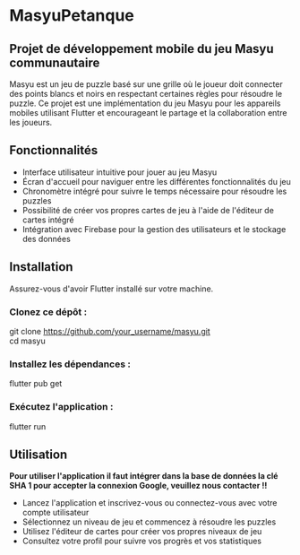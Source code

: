 # MasyuPetanque
## Projet de développement mobile du jeu Masyu communautaire ##

Masyu est un jeu de puzzle basé sur une grille où le joueur doit connecter des points blancs et noirs en respectant certaines règles pour résoudre le puzzle. Ce projet est une implémentation du jeu Masyu pour les appareils mobiles utilisant Flutter et encourageant le partage et la collaboration entre les joueurs.

## Fonctionnalités ##
- Interface utilisateur intuitive pour jouer au jeu Masyu<br>
- Écran d'accueil pour naviguer entre les différentes fonctionnalités du jeu<br>
- Chronomètre intégré pour suivre le temps nécessaire pour résoudre les puzzles<br>
- Possibilité de créer vos propres cartes de jeu à l'aide de l'éditeur de cartes intégré<br>
- Intégration avec Firebase pour la gestion des utilisateurs et le stockage des données<br>

## Installation ##
Assurez-vous d'avoir Flutter installé sur votre machine.

### Clonez ce dépôt : ###

git clone https://github.com/your_username/masyu.git<br>
cd masyu

### Installez les dépendances : ###

flutter pub get

### Exécutez l'application : ###

flutter run

## Utilisation ##
**Pour utiliser l'application il faut intégrer dans la base de données la clé SHA 1 pour accepter la connexion Google, veuillez nous contacter !!**<br>
- Lancez l'application et inscrivez-vous ou connectez-vous avec votre compte utilisateur<br>
- Sélectionnez un niveau de jeu et commencez à résoudre les puzzles<br>
- Utilisez l'éditeur de cartes pour créer vos propres niveaux de jeu<br>
- Consultez votre profil pour suivre vos progrès et vos statistiques<br>
